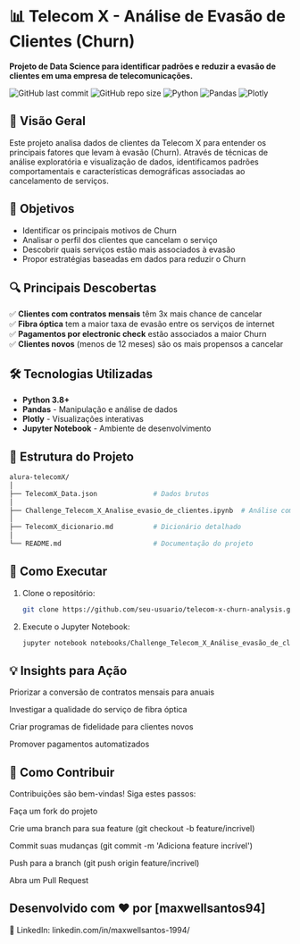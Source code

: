 # 📊 Telecom X - Análise de Evasão de Clientes (Churn)

**Projeto de Data Science para identificar padrões e reduzir a evasão de clientes em uma empresa de telecomunicações.**

![GitHub last commit](https://img.shields.io/github/last-commit/seu-usuario/telecom-x-churn-analysis)
![GitHub repo size](https://img.shields.io/github/repo-size/seu-usuario/telecom-x-churn-analysis)
![Python](https://img.shields.io/badge/Python-3.8%2B-blue)
![Pandas](https://img.shields.io/badge/Pandas-1.3+-brightgreen)
![Plotly](https://img.shields.io/badge/Plotly-5.0+-orange)

## 📌 Visão Geral

Este projeto analisa dados de clientes da Telecom X para entender os principais fatores que levam à evasão (Churn). Através de técnicas de análise exploratória e visualização de dados, identificamos padrões comportamentais e características demográficas associadas ao cancelamento de serviços.

## 🎯 Objetivos

- Identificar os principais motivos de Churn
- Analisar o perfil dos clientes que cancelam o serviço
- Descobrir quais serviços estão mais associados à evasão
- Propor estratégias baseadas em dados para reduzir o Churn

## 🔍 Principais Descobertas

✅ **Clientes com contratos mensais** têm 3x mais chance de cancelar  
✅ **Fibra óptica** tem a maior taxa de evasão entre os serviços de internet  
✅ **Pagamentos por electronic check** estão associados a maior Churn  
✅ **Clientes novos** (menos de 12 meses) são os mais propensos a cancelar  

## 🛠️ Tecnologias Utilizadas

- **Python 3.8+**
- **Pandas** - Manipulação e análise de dados
- **Plotly** - Visualizações interativas
- **Jupyter Notebook** - Ambiente de desenvolvimento

## 📂 Estrutura do Projeto
```bash
alura-telecomX/
│
├── TelecomX_Data.json              # Dados brutos
│
├── Challenge_Telecom_X_Analise_evasio_de_clientes.ipynb  # Análise completa
│
├── TelecomX_dicionario.md          # Dicionário detalhado
│
└── README.md                       # Documentação do projeto
 ```

## 🚀 Como Executar

1. Clone o repositório:
   ```bash
   git clone https://github.com/seu-usuario/telecom-x-churn-analysis.git
   ```

2. Execute o Jupyter Notebook:
   ```bash
   jupyter notebook notebooks/Challenge_Telecom_X_Análise_evasão_de_clientes.ipynb
   ```

## 💡 Insights para Ação
Priorizar a conversão de contratos mensais para anuais

Investigar a qualidade do serviço de fibra óptica

Criar programas de fidelidade para clientes novos

Promover pagamentos automatizados

## 🤝 Como Contribuir
Contribuições são bem-vindas! Siga estes passos:

Faça um fork do projeto

Crie uma branch para sua feature (git checkout -b feature/incrivel)

Commit suas mudanças (git commit -m 'Adiciona feature incrível')

Push para a branch (git push origin feature/incrivel)

Abra um Pull Request

## Desenvolvido com ❤️ por [maxwellsantos94]
🔗 LinkedIn: linkedin.com/in/maxwellsantos-1994/
